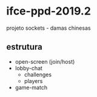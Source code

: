 # ifce-ppd-2019.2

projeto sockets - damas chinesas

## estrutura

- open-screen (join/host)
- lobby-chat
  - challenges
  - players
- game-match
